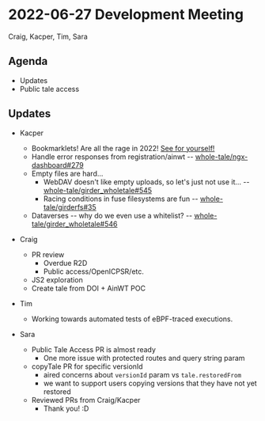 2022-06-27 Development Meeting
==============================
Craig, Kacper, Tim, Sara

Agenda
------
* Updates
* Public tale access

Updates
-------
* Kacper
    * Bookmarklets! Are all the rage in 2022! [See for yourself!](https://wholetale.readthedocs.io/en/latest/users_guide/integration.html#bookmarklet-for-analyze-in-whole-tale)
    * Handle error responses from registration/ainwt -- [whole-tale/ngx-dashboard#279](https://github.com/whole-tale/ngx-dashboard/pull/279)
    * Empty files are hard...
        * WebDAV doesn't like empty uploads, so let's just not use it... -- [whole-tale/girder_wholetale#545](https://github.com/whole-tale/girder_wholetale/pull/545)
        * Racing conditions in fuse filesystems are fun -- [whole-tale/girderfs#35](https://github.com/whole-tale/girderfs/pull/35)
    * Dataverses -- why do we even use a whitelist? -- [whole-tale/girder_wholetale#546](https://github.com/whole-tale/girder_wholetale/pull/546) 

* Craig
    * PR review
        * Overdue R2D
        * Public access/OpenICPSR/etc.
    * JS2 exploration
    * Create tale from DOI + AinWT POC

* Tim
    * Working towards automated tests of eBPF-traced executions.

* Sara
    * Public Tale Access PR is almost ready
        * One more issue with protected routes and query string param
    * copyTale PR for specific versionId
        * aired concerns about `versionId` param vs `tale.restoredFrom`
        * we want to support users copying versions that they have not yet restored
    * Reviewed PRs from Craig/Kacper
        * Thank you! :D
